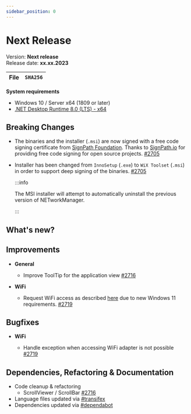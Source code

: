 ```yaml
---
sidebar_position: 0
---
```


# Next Release

Version: **Next release** <br />
Release date: **xx.xx.2023**

| File | `SHA256` |
| ---- | -------- |

**System requirements**

- Windows 10 / Server x64 (1809 or later)
- [.NET Desktop Runtime 8.0 (LTS) - x64](https://dotnet.microsoft.com/en-us/download/dotnet/8.0/runtime)

## Breaking Changes

- The binaries and the installer (`.msi`) are now signed with a free code signing certificate from [SignPath Foundation](https://signpath.org/). Thanks to [SignPath.io](https://signpath.io/) for providing free code signing for open source projects. [#2705](https://github.com/BornToBeRoot/NETworkManager/pull/2705)

- Installer has been changed from `InnoSetup` (`.exe`) to `WiX Toolset` (`.msi`) in order to support deep signing of the binaries. [#2705](https://github.com/BornToBeRoot/NETworkManager/pull/2705)

  :::info

  The MSI installer will attempt to automatically uninstall the previous version of NETworkManager.
  
  :::
  
## What's new?

## Improvements

- **General**
 
  - Improve ToolTip for the application view [#2716](https://github.com/BornToBeRoot/NETworkManager/pull/2716)

- **WiFi**

  - Request WiFi access as described [here](https://learn.microsoft.com/en-us/windows/win32/nativewifi/wi-fi-access-location-changes) due to new Windows 11 requirements. [#2719](https://github.com/BornToBeRoot/NETworkManager/pull/2719)

## Bugfixes

- **WiFi**
  
  - Handle exception when accessing WiFi adapter is not possible [#2719](https://github.com/BornToBeRoot/NETworkManager/pull/2719)

## Dependencies, Refactoring & Documentation

- Code cleanup & refactoring
  - ScrollViewer / ScrollBar [#2716](https://github.com/BornToBeRoot/NETworkManager/pull/2716)
- Language files updated via [#transifex](https://github.com/BornToBeRoot/NETworkManager/pulls?q=author%3Aapp%2Ftransifex-integration)
- Dependencies updated via [#dependabot](https://github.com/BornToBeRoot/NETworkManager/pulls?q=author%3Aapp%2Fdependabot)

